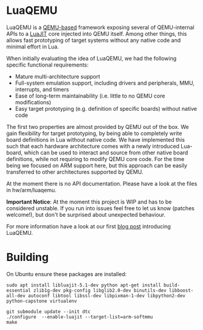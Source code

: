 LuaQEMU
=======

LuaQEMU is a [QEMU-based](http://www.qemu.org/) framework exposing several of QEMU-internal APIs to a [LuaJIT](http://luajit.org/) core injected into QEMU itself. Among other things, this allows fast prototyping of target systems without any native code and minimal effort in Lua.

When initially evaluating the idea of LuaQEMU, we had the following specific functional requirements:

  * Mature multi-architecture support
  * Full-system emulation support, including drivers and peripherals, MMU, interrupts, and timers
  * Ease of long-term maintainability (i.e. little to no QEMU core modifications)
  * Easy target prototyping (e.g. definition of specific boards) without native code

The first two properties are almost provided by QEMU out of the box. We gain flexibility for target prototyping, by being able to completely write board definitions in Lua without native code. We have implemented this such that each hardware architecture comes with a newly introduced Lua-board, which can be used to interact and source from other native board definitions, while not requiring to modify QEMU core code. For the time being we focused on ARM support here, but this approach can be easily transferred to other architectures supported by QEMU.

At the moment there is no API documentation. Please have a look at the files in hw/arm/luaqemu.

**Important Notice**: At the moment this project is WIP and has to be considered unstable. If you run into issues feel free to let us know (patches welcome!), but don't be surprised about unexpected behaviour.

For more information have a look at our first [blog post](https://comsecuris.com/blog/posts/luaqemu_bcm_wifi/) introducing LuaQEMU.

Building
========
On Ubuntu ensure these packages are installed:
```
sudo apt install libluajit-5.1-dev python apt-get install build-essential zlib1g-dev pkg-config libglib2.0-dev binutils-dev libboost-all-dev autoconf libtool libssl-dev libpixman-1-dev libpython2-dev python-capstone virtualenv
```

```
git submodule update --init dtc
./configure  --enable-luajit --target-list=arm-softmmu
make
```
